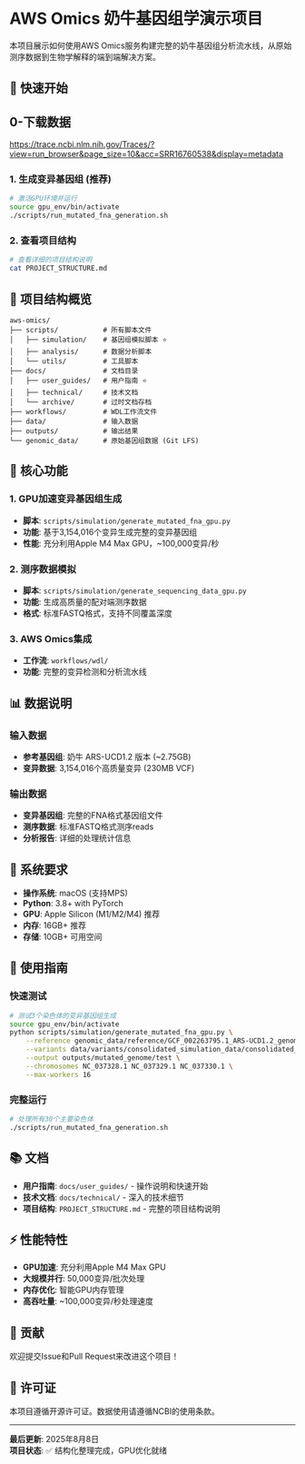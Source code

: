 # AWS Omics 奶牛基因组学演示项目

本项目展示如何使用AWS Omics服务构建完整的奶牛基因组分析流水线，从原始测序数据到生物学解释的端到端解决方案。

## 🚀 快速开始

## 0-下载数据

https://trace.ncbi.nlm.nih.gov/Traces/?view=run_browser&page_size=10&acc=SRR16760538&display=metadata

### 1. 生成变异基因组 (推荐)
```bash
# 激活GPU环境并运行
source gpu_env/bin/activate
./scripts/run_mutated_fna_generation.sh
```

### 2. 查看项目结构
```bash
# 查看详细的项目结构说明
cat PROJECT_STRUCTURE.md
```

## 📁 项目结构概览

```
aws-omics/
├── scripts/           # 所有脚本文件
│   ├── simulation/    # 基因组模拟脚本 ⭐
│   ├── analysis/      # 数据分析脚本
│   └── utils/         # 工具脚本
├── docs/              # 文档目录
│   ├── user_guides/   # 用户指南 ⭐
│   ├── technical/     # 技术文档
│   └── archive/       # 过时文档存档
├── workflows/         # WDL工作流文件
├── data/              # 输入数据
├── outputs/           # 输出结果
└── genomic_data/      # 原始基因组数据 (Git LFS)
```

## 🎯 核心功能

### 1. GPU加速变异基因组生成
- **脚本**: `scripts/simulation/generate_mutated_fna_gpu.py`
- **功能**: 基于3,154,016个变异生成完整的变异基因组
- **性能**: 充分利用Apple M4 Max GPU，~100,000变异/秒

### 2. 测序数据模拟
- **脚本**: `scripts/simulation/generate_sequencing_data_gpu.py`
- **功能**: 生成高质量的配对端测序数据
- **格式**: 标准FASTQ格式，支持不同覆盖深度

### 3. AWS Omics集成
- **工作流**: `workflows/wdl/`
- **功能**: 完整的变异检测和分析流水线

## 📊 数据说明

### 输入数据
- **参考基因组**: 奶牛 ARS-UCD1.2 版本 (~2.75GB)
- **变异数据**: 3,154,016个高质量变异 (230MB VCF)

### 输出数据
- **变异基因组**: 完整的FNA格式基因组文件
- **测序数据**: 标准FASTQ格式测序reads
- **分析报告**: 详细的处理统计信息

## 🔧 系统要求

- **操作系统**: macOS (支持MPS)
- **Python**: 3.8+ with PyTorch
- **GPU**: Apple Silicon (M1/M2/M4) 推荐
- **内存**: 16GB+ 推荐
- **存储**: 10GB+ 可用空间

## 📖 使用指南

### 快速测试
```bash
# 测试3个染色体的变异基因组生成
source gpu_env/bin/activate
python scripts/simulation/generate_mutated_fna_gpu.py \
    --reference genomic_data/reference/GCF_002263795.1_ARS-UCD1.2_genomic.fna \
    --variants data/variants/consolidated_simulation_data/consolidated_variants.vcf \
    --output outputs/mutated_genome/test \
    --chromosomes NC_037328.1 NC_037329.1 NC_037330.1 \
    --max-workers 16
```

### 完整运行
```bash
# 处理所有30个主要染色体
./scripts/run_mutated_fna_generation.sh
```

## 📚 文档

- **用户指南**: `docs/user_guides/` - 操作说明和快速开始
- **技术文档**: `docs/technical/` - 深入的技术细节
- **项目结构**: `PROJECT_STRUCTURE.md` - 完整的项目结构说明

## ⚡ 性能特性

- **GPU加速**: 充分利用Apple M4 Max GPU
- **大规模并行**: 50,000变异/批次处理
- **内存优化**: 智能GPU内存管理
- **高吞吐量**: ~100,000变异/秒处理速度

## 🤝 贡献

欢迎提交Issue和Pull Request来改进这个项目！

## 📄 许可证

本项目遵循开源许可证。数据使用请遵循NCBI的使用条款。

---

**最后更新**: 2025年8月8日  
**项目状态**: ✅ 结构化整理完成，GPU优化就绪
